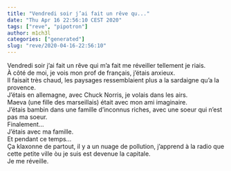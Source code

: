 ```yaml
---
title: "Vendredi soir j’ai fait un rêve qu..."
date: "Thu Apr 16 22:56:10 CEST 2020"
tags: ["reve", "pipotron"]
author: m1ch3l
categories: ["generated"]
slug: "reve/2020-04-16-22:56:10"
---
```


Vendredi soir j’ai fait un rêve qui m’a fait me réveiller tellement je riais.<br>
À côté de moi, je vois mon prof de français, j’étais anxieux.<br>
Il faisait très chaud, les paysages ressemblaient plus a la sardaigne qu’a la provence.<br>
J’étais en allemagne, avec Chuck Norris, je volais dans les airs.<br>
Maeva (une fille des marseillais) était avec mon ami imaginaire.<br>
J’étais bambin dans une famille d’inconnus riches, avec une soeur qui n’est pas ma soeur.<br>
Finalement...<br>
J’étais avec ma famille.<br>
Et pendant ce temps...<br>
Ça klaxonne de partout, il y a un nuage de pollution, j’apprend à la radio que cette petite ville òu je suis est devenue la capitale.<br>
Je me réveille.<br>
